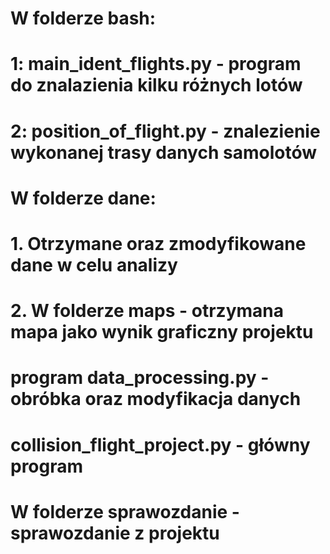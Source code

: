 # W folderze bash:
# 1: main_ident_flights.py - program do znalazienia kilku różnych lotów
# 2: position_of_flight.py - znalezienie wykonanej trasy danych samolotów

# W folderze dane:
# 1. Otrzymane oraz zmodyfikowane dane w celu analizy
# 2. W folderze maps - otrzymana mapa jako wynik graficzny projektu

# program data_processing.py - obróbka oraz modyfikacja danych
# collision_flight_project.py - główny program

# W folderze sprawozdanie - sprawozdanie z projektu
